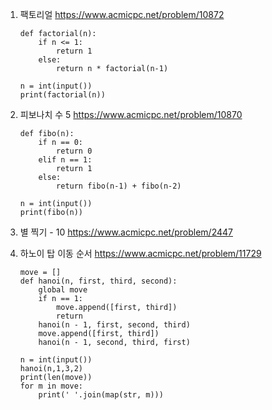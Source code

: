 1. 팩토리얼 https://www.acmicpc.net/problem/10872

   ```
   def factorial(n):
       if n <= 1:
           return 1
       else:
           return n * factorial(n-1)
   
   n = int(input())
   print(factorial(n))
   ```

2. 피보나치 수 5 https://www.acmicpc.net/problem/10870

   ```
   def fibo(n):
       if n == 0:
           return 0
       elif n == 1:
           return 1
       else:
           return fibo(n-1) + fibo(n-2)
   
   n = int(input())
   print(fibo(n))    
   ```

3. 별 찍기 - 10 https://www.acmicpc.net/problem/2447

   

4. 하노이 탑 이동 순서 https://www.acmicpc.net/problem/11729

   ```
   move = []
   def hanoi(n, first, third, second):
       global move
       if n == 1:
           move.append([first, third]) 
           return
       hanoi(n - 1, first, second, third)
       move.append([first, third]) 
       hanoi(n - 1, second, third, first)
   
   n = int(input())
   hanoi(n,1,3,2)
   print(len(move))
   for m in move:
       print(' '.join(map(str, m)))
   ```

   